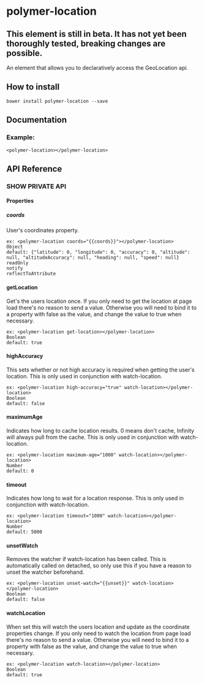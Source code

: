 # polymer-location

## This element is still in beta.  It has not yet been thoroughly tested, breaking changes are possible.

An element that allows you to declaratively access the GeoLocation api.

## How to install

    bower install polymer-location --save

## Documentation

### Example:

    <polymer-location></polymer-location>
    
## API Reference

### SHOW PRIVATE API
#### Properties
    
##### coords
User's coordinates property.
    
    ex: <polymer-location coords="{{coords}}"></polymer-location>
    Object
    default: {"latitude": 0, "longitude": 0, "accuracy": 0, "altitude": null, "altitudeAccuracy": null, "heading": null, "speed": null}
    readOnly
    notify
    reflectToAttribute

#### getLocation
Get's the users location once.  If you only need to get the location at page load there's no reason to send a 
value.  Otherwise you will need to bind it to a property with false as the value, and 
change the value to true when necessary.

    ex: <polymer-location get-location></polymer-location>
    Boolean
    default: true

#### highAccuracy
This sets whether or not high accuracy is required when getting the user's location.
This is only used in conjunction with watch-location.

    ex: <polymer-location high-accuracy="true" watch-location></polymer-location>
    Boolean
    default: false

#### maximumAge
Indicates how long to cache location results.  0 means don't cache, Infinity will
always pull from the cache.  This is only used in conjunction with watch-location.

    ex: <polymer-location maximum-age="1000" watch-location></polymer-location>
    Number
    default: 0

#### timeout
Indicates how long to wait for a location response.  This is only used in conjunction
with watch-location.

    ex: <polymer-location timeout="1000" watch-location></polymer-location>
    Number
    default: 5000

#### unsetWatch
Removes the watcher if watch-location has been called.  This is automatically called
on detached, so only use this if you have a reason to unset the watcher beforehand.

    ex: <polymer-location unset-watch="{{unset}}" watch-location></polymer-location>
    Boolean
    default: false

#### watchLocation
When set this will watch the users location and update as the coordinate properties
change.  If you only need to watch the location from page load there's no reason to send a 
value.  Otherwise you will need to bind it to a property with false as the value, and 
change the value to true when necessary.

    ex: <polymer-location watch-location></polymer-location>
    Boolean
    default: true